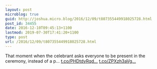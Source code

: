 ```yaml
---
layout: post
microblog: true
guid: http://joshua.micro.blog/2016/12/09/t807355449918025728.html
post_id: 34455
date: 2016-12-10T09:45:13+1100
lastmod: 2019-07-30T17:41:20+1100
type: post
url: /2016/12/09/t807355449918025728.html
---
```

That moment when the celebrant asks everyone to be present in the ceremony, instead of a p… [t.co/PHDtdyRqd...](https://t.co/PHDtdyRqdf) [t.co/ZPXzh3aVg...](https://t.co/ZPXzh3aVge)
